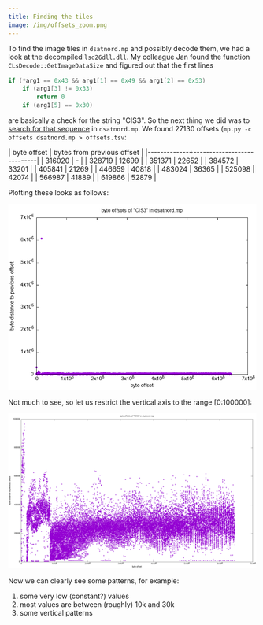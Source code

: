 ```yaml
---
title: Finding the tiles
image: /img/offsets_zoom.png
---
```


To find the image tiles in `dsatnord.mp` and possibly decode them, we
had a look at the decompiled `lsd26dll.dll`. My colleague Jan found
the function `CLsDecode::GetImageDataSize` and figured out that the
first lines

```c
if (*arg1 == 0x43 && arg1[1] == 0x49 && arg1[2] == 0x53)
    if (arg1[3] != 0x33)
        return 0
    if (arg1[5] == 0x30)
```

are basically a check for the string "CIS3". So the next thing we did
was to [search for that sequence](/src/mp.py) in `dsatnord.mp`. We
found 27130 offsets (`mp.py -c offsets dsatnord.mp > offsets.tsv`:

| byte offset | bytes from previous offset |
|-------------+----------------------------|
|      316020 |                          - |
|      328719 |                      12699 |
|      351371 |                      22652 |
|      384572 |                      33201 |
|      405841 |                      21269 |
|      446659 |                      40818 |
|      483024 |                      36365 |
|      525098 |                      42074 |
|      566987 |                      41889 |
|      619866 |                      52879 |

Plotting these looks as follows:

![](/img/offsets.png)

Not much to see, so let us restrict the vertical axis to the range [0:100000]:

![](/img/offsets_zoom.png)

Now we can clearly see some patterns, for example:

1. some very low (constant?) values
2. most values are between (roughly) 10k and 30k
3. some vertical patterns
